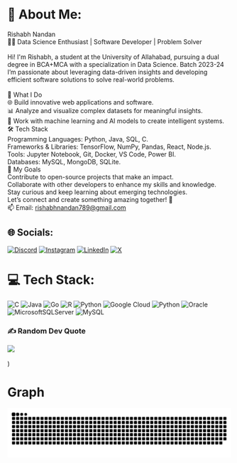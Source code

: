 # 💫 About Me:
Rishabh Nandan<br>👨‍💻 Data Science Enthusiast | Software Developer | Problem Solver<br><br>Hi! I'm Rishabh, a student at the University of Allahabad, pursuing a dual degree in BCA+MCA with a specialization in Data Science. 
Batch 2023-24
I’m passionate about leveraging data-driven insights and developing efficient software solutions to solve real-world problems.<br><br>🚀 What I Do<br>🌐 Build innovative web applications and software.<br>📊 Analyze and visualize complex datasets for meaningful insights.<br>🧠 Work with machine learning and AI models to create intelligent systems.<br>🛠️ Tech Stack<br>Programming Languages: Python, Java, SQL, C.<br>Frameworks & Libraries: TensorFlow, NumPy, Pandas, React, Node.js.<br>Tools: Jupyter Notebook, Git, Docker, VS Code, Power BI.<br>Databases: MySQL, MongoDB, SQLite.<br>🌟 My Goals<br>Contribute to open-source projects that make an impact.<br>Collaborate with other developers to enhance my skills and knowledge.<br>Stay curious and keep learning about emerging technologies.<br>Let’s connect and create something amazing together! 🚀<br>📫 Email: rishabhnandan789@gmail.com


## 🌐 Socials:
[![Discord](https://img.shields.io/badge/Discord-%237289DA.svg?logo=discord&logoColor=white)](https://discord.gg/https://discord.com/invite/bQpgD3cD) [![Instagram](https://img.shields.io/badge/Instagram-%23E4405F.svg?logo=Instagram&logoColor=white)](https://instagram.com/https://www.instagram.com/__.rishabh_nandan_?igsh=MnMwcWRjeGxoYXI3) [![LinkedIn](https://img.shields.io/badge/LinkedIn-%230077B5.svg?logo=linkedin&logoColor=white)](https://linkedin.com/in/https://www.linkedin.com/in/rishabh-n-0bb10b27a/) [![X](https://img.shields.io/badge/X-black.svg?logo=X&logoColor=white)](https://x.com/https://x.com/rishabh_nandan_) 

# 💻 Tech Stack:
![C](https://img.shields.io/badge/c-%2300599C.svg?style=plastic&logo=c&logoColor=white) ![Java](https://img.shields.io/badge/java-%23ED8B00.svg?style=plastic&logo=openjdk&logoColor=white) ![Go](https://img.shields.io/badge/go-%2300ADD8.svg?style=plastic&logo=go&logoColor=white) ![R](https://img.shields.io/badge/r-%23276DC3.svg?style=plastic&logo=r&logoColor=white) ![Python](https://img.shields.io/badge/python-3670A0?style=plastic&logo=python&logoColor=ffdd54) ![Google Cloud](https://img.shields.io/badge/GoogleCloud-%234285F4.svg?style=plastic&logo=google-cloud&logoColor=white) ![Python](https://img.shields.io/badge/python-3670A0?style=plastic&logo=python&logoColor=ffdd54) ![Oracle](https://img.shields.io/badge/Oracle-F80000?style=plastic&logo=oracle&logoColor=white) ![MicrosoftSQLServer](https://img.shields.io/badge/Microsoft%20SQL%20Server-CC2927?style=plastic&logo=microsoft%20sql%20server&logoColor=white) ![MySQL](https://img.shields.io/badge/mysql-4479A1.svg?style=plastic&logo=mysql&logoColor=white)

### ✍️ Random Dev Quote
![](https://quotes-github-readme.vercel.app/api?type=horizontal&theme=tokyonight)

)
# Graph 
<picture>
  <source
    media="(prefers-color-scheme: dark)"
    srcset="https://raw.githubusercontent.com/platane/snk/output/github-contribution-grid-snake-dark.svg"
  />
  <source
    media="(prefers-color-scheme: light)"
    srcset="https://raw.githubusercontent.com/platane/snk/output/github-contribution-grid-snake.svg"
  />
  <img
    alt="github contribution grid snake animation"
    src="https://raw.githubusercontent.com/platane/snk/output/github-contribution-grid-snake.svg"
  />
</picture>

